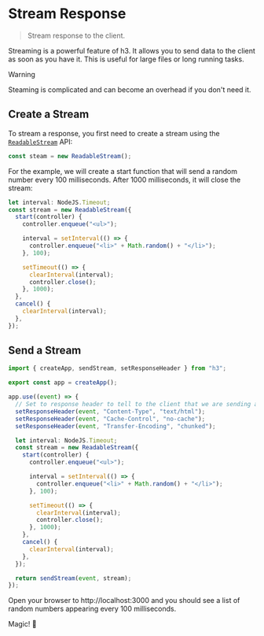 # Stream Response

> Stream response to the client.

Streaming is a powerful feature of h3. It allows you to send data to the client as soon as you have it. This is useful for large files or long running tasks.

> [!WARNING]
> Steaming is complicated and can become an overhead if you don't need it.

## Create a Stream

To stream a response, you first need to create a stream using the [`ReadableStream`](https://developer.mozilla.org/en-US/docs/Web/API/ReadableStream) API:

```ts
const steam = new ReadableStream();
```

For the example, we will create a start function that will send a random number every 100 milliseconds. After 1000 milliseconds, it will close the stream:

```ts
let interval: NodeJS.Timeout;
const stream = new ReadableStream({
  start(controller) {
    controller.enqueue("<ul>");

    interval = setInterval(() => {
      controller.enqueue("<li>" + Math.random() + "</li>");
    }, 100);

    setTimeout(() => {
      clearInterval(interval);
      controller.close();
    }, 1000);
  },
  cancel() {
    clearInterval(interval);
  },
});
```

## Send a Stream

```ts
import { createApp, sendStream, setResponseHeader } from "h3";

export const app = createApp();

app.use((event) => {
  // Set to response header to tell to the client that we are sending a stream.
  setResponseHeader(event, "Content-Type", "text/html");
  setResponseHeader(event, "Cache-Control", "no-cache");
  setResponseHeader(event, "Transfer-Encoding", "chunked");

  let interval: NodeJS.Timeout;
  const stream = new ReadableStream({
    start(controller) {
      controller.enqueue("<ul>");

      interval = setInterval(() => {
        controller.enqueue("<li>" + Math.random() + "</li>");
      }, 100);

      setTimeout(() => {
        clearInterval(interval);
        controller.close();
      }, 1000);
    },
    cancel() {
      clearInterval(interval);
    },
  });

  return sendStream(event, stream);
});
```

Open your browser to http://localhost:3000 and you should see a list of random numbers appearing every 100 milliseconds.

Magic! 🎉
